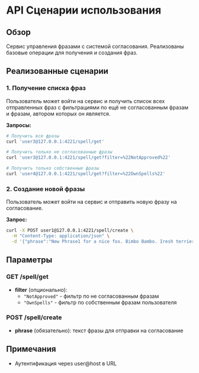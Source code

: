 # API Сценарии использования

## Обзор

Сервис управления фразами с системой согласования. Реализованы базовые операции для получения и создания фраз.

## Реализованные сценарии

### 1. Получение списка фраз

Пользователь может войти на сервис и получить список всех отправленных фраз с фильтрациями по ещё не согласованным фразам и фразам, автором которых он является.

**Запросы:**

```bash
# Получить все фразы
curl 'user3@127.0.0.1:4221/spell/get'

# Получить только не согласованные фразы
curl 'user3@127.0.0.1:4221/spell/get?filter=%22NotApproved%22'

# Получить только собственные фразы
curl 'user4@127.0.0.1:4221/spell/get?filter=%22OwnSpells%22'
```

### 2. Создание новой фразы

Пользователь может войти на сервис и отправить новую фразу на согласование.

**Запрос:**

```bash
curl -X POST user1@127.0.0.1:4221/spell/create \
  -H "Content-Type: application/json" \
  -d '{"phrase":"New Phrase1 for a nice fox. Bimbo Bambo. Iresh terrier. Irish terriar. brat. willow"}'
```

## Параметры

### GET /spell/get
- **filter** (опционально): 
  - `"NotApproved"` - фильтр по не согласованным фразам
  - `"OwnSpells"` - фильтр по собственным фразам пользователя

### POST /spell/create
- **phrase** (обязательно): текст фразы для отправки на согласование

## Примечания

- Аутентификация через user@host в URL
